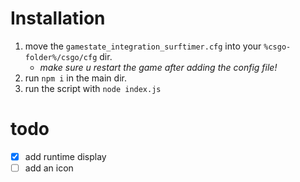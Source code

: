 # Installation

1. move the `gamestate_integration_surftimer.cfg` into your `%csgo-folder%/csgo/cfg` dir.
    * *make sure u restart the game after adding the config file!*
1. run `npm i` in the main dir. 
1. run the script with `node index.js`

# todo

- [x] add runtime display
- [ ] add an icon
